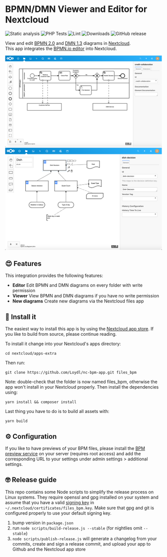 # BPMN/DMN Viewer and Editor for Nextcloud

![Static analysis](https://github.com/Loydl/nc-bpm-app/workflows/Static%20analysis/badge.svg)
![PHP Tests](https://github.com/Loydl/nc-bpm-app/workflows/PHP%20Tests/badge.svg)
![Lint](https://github.com/Loydl/nc-bpm-app/workflows/Lint/badge.svg)
![Downloads](https://img.shields.io/github/downloads/Loydl/nc-bpm-app/total.svg)
![GitHub release](https://img.shields.io/github/release/Loydl/nc-bpm-app.svg)

View and edit [BPMN 2.0](https://www.omg.org/spec/BPMN/2.0.2/) and [DMN 1.3](http://www.omg.org/spec/DMN/About-DMN/) diagrams in [Nextcloud](https://nextcloud.com).<br>
This app integrates the [BPMN.io editor](https://bpmn.io) into Nextcloud.

![Screenshot BPMN editor](./docs/screenshot-BPMN-editor.png)
![Screenshot DMN editor](./docs/screenshot-DMN-editor.png)


## :heart_eyes: Features
This integration provides the following features:

* **Editor** Edit BPMN and DMN diagrams on every folder with write permission
* **Viewer** View BPMN and DMN diagrams if you have no write permission
* **New diagrams** Create new diagrams via the Nextcloud files app

## :rocket: Install it
The easiest way to install this app is by using the [Nextcloud app store](https://apps.nextcloud.com/apps/files_bpm).
If you like to build from source, please continue reading.

To install it change into your Nextcloud's apps directory:

    cd nextcloud/apps-extra

Then run:

    git clone https://github.com/Loydl/nc-bpm-app.git files_bpm
  Note: double-check that the folder is now named files_bpm, otherwise the app won't install in your Nextcloud properly.
Then install the dependencies using:

    yarn install && composer install

Last thing you have to do is to build all assets with:

    yarn build

## :gear: Configuration
If you like to have previews of your BPM files, please install the [BPM preview
service][preview-service] on your server (requires root access) and add the
corresponding URL to your settings under admin settings > additional settings.

## :nerd_face: Release guide
This repo contains some Node scripts to simplify the release process on Linux
systems. They require openssl and gpg installed on your system and assume that
you have a valid [signing key] in `~/.nextcloud/certificates/files_bpm.key`.
Make sure that gpg and git is configured properly to use your default signing
key.

1. bump version in `package.json`
2. run `node scripts/build-release.js --stable` (for nightlies omit `--stable`)
3. `node scripts/publish-release.js` will generate a changelog from your
   commits, create and sign a release commit, and upload your app to Github and
   the Nextcloud app store

[signing key]: https://docs.nextcloud.com/server/stable/developer_manual/app_publishing_maintenance/code_signing.html
[preview-service]: https://github.com/Loydl/nc-bpm-preview-service
